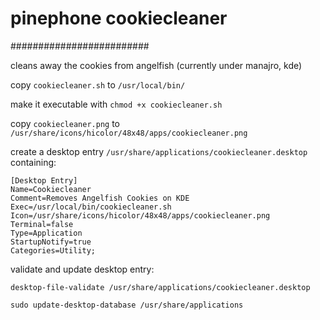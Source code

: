 # pinephone cookiecleaner
#########################

cleans away the cookies from angelfish (currently under manajro, kde)

copy ```cookiecleaner.sh``` to ```/usr/local/bin/```

make it executable with ```chmod +x cookiecleaner.sh```

copy ```cookiecleaner.png``` to ```/usr/share/icons/hicolor/48x48/apps/cookiecleaner.png```

create a desktop entry ```/usr/share/applications/cookiecleaner.desktop``` containing:

```
[Desktop Entry]
Name=Cookiecleaner
Comment=Removes Angelfish Cookies on KDE
Exec=/usr/local/bin/cookiecleaner.sh
Icon=/usr/share/icons/hicolor/48x48/apps/cookiecleaner.png
Terminal=false
Type=Application
StartupNotify=true
Categories=Utility;

```

validate and update desktop entry:

```desktop-file-validate /usr/share/applications/cookiecleaner.desktop```

```sudo update-desktop-database /usr/share/applications```



